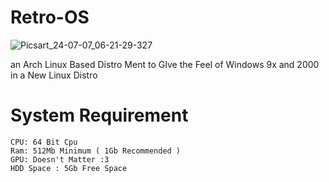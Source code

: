 # Retro-OS

![Picsart_24-07-07_06-21-29-327](https://github.com/ahmedbarakat2007/Retro-OS/assets/118398763/8587ac5b-d68d-42af-89cf-89584963cc49)

an Arch Linux Based Distro Ment to GIve the Feel of Windows 9x and 2000 in a New Linux Distro

# System Requirement

    CPU: 64 Bit Cpu
    Ram: 512Mb Minimum ( 1Gb Recommended )
    GPU: Doesn't Matter :3
    HDD Space : 5Gb Free Space
